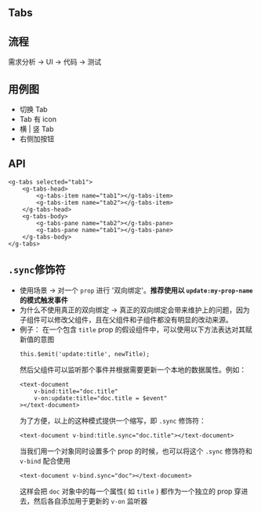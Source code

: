 ## Tabs

## 流程
需求分析 -> UI -> 代码 -> 测试

## 用例图
- 切换 Tab
- Tab 有 icon
- 横 | 竖 Tab
- 右侧加按钮

## API
```
<g-tabs selected="tab1">
    <g-tabs-head>
        <g-tabs-item name="tab1"></g-tabs-item>
        <g-tabs-item name="tab2"></g-tabs-item>
    </g-tabs-head>
    <g-tabs-body>
        <g-tabs-pane name="tab2"></g-tabs-pane>
        <g-tabs-pane name="tab1"></g-tabs-pane>
    </g-tabs-body>
</g-tabs>
```

## ` .sync `修饰符
- 使用场景 -> 对一个 ` prop ` 进行 '双向绑定'。**推荐使用以 ` update:my-prop-name ` 的模式触发事件**
- 为什么不使用真正的双向绑定 -> 真正的双向绑定会带来维护上的问题，因为子组件可以修改父组件，且在父组件和子组件都没有明显的改动来源。
- 例子： 在一个包含 ` title ` prop 的假设组件中，可以使用以下方法表达对其赋新值的意图
    ```
    this.$emit('update:title', newTitle);
    ```
    然后父组件可以监听那个事件并根据需要更新一个本地的数据属性。例如：
    ```
    <text-document
        v-bind:title="doc.title"
        v-on:update:title="doc.title = $event"
    ></text-document>
    ```
    为了方便，以上的这种模式提供一个缩写，即 ` .sync ` 修饰符：
    ```
    <text-document v-bind:title.sync="doc.title"></text-document>
    ```
    当我们用一个对象同时设置多个 prop 的时候，也可以将这个 ` .sync ` 修饰符和 ` v-bind ` 配合使用
    ```
    <text-document v-bind.sync="doc"></text-document>
    ```
    这样会把 ` doc ` 对象中的每一个属性( 如 ` title ` ) 都作为一个独立的 prop 穿进去，然后各自添加用于更新的 ` v-on ` 监听器

